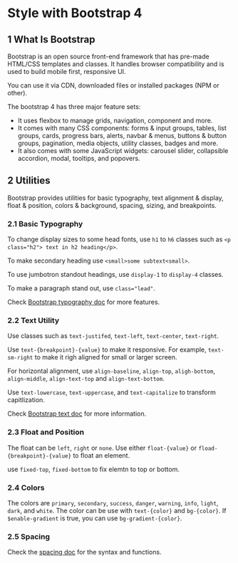 # Style with Bootstrap 4

## 1 What Is Bootstrap

Bootstrap is an open source front-end framework that has pre-made HTML/CSS templates and classes. It handles browser compatibility and is used to build mobile first, responsive UI.

You can use it via CDN, downloaded files or installed packages (NPM or other).

The bootstrap 4 has three major feature sets:

* It uses flexbox to manage grids, navigation, component and more.
* It comes with many CSS components: forms & input groups, tables, list groups, cards, progress bars, alerts, navbar & menus, buttons & button groups, pagination, media objects, utility classes, badges and more.
* It also comes with some JavaScript widgets: carousel slider, collapsible accordion, modal, tooltips, and popovers.

## 2 Utilities

Bootstrap provides utilities for basic typography, text alignment & display, float & position, colors & background, spacing, sizing, and breakpoints.

### 2.1 Basic Typography

To change display sizes to some head fonts, use `h1` to `h6` classes such as `<p class="h2"> text in h2 heading</p>`.

To make secondary heading use `<small>some subtext<small>`.

To use jumbotron standout headings, use `display-1` to `display-4` classes.

To make a paragraph stand out, use `class="lead"`.

Check [Bootstrap typography doc](https://getbootstrap.com/docs/4.0/content/typography/) for more features.

### 2.2 Text Utility

Use classes such as `text-justifed`, `text-left`, `text-center`, `text-right`.

Use `text-{breakpoint}-{value}` to make it responsive. For example, `text-sm-right` to make it righ aligned for small or larger screen.

For horizontal alignment, use `align-baseline`, `align-top`, `aligh-bottom`, `align-middle`, `align-text-top` and `align-text-bottom`.

Use `text-lowercase`, `text-uppercase`, and `text-capitalize` to transform capitlization.

Check [Bootstrap text doc](https://getbootstrap.com/docs/4.0/utilities/text/) for more information.

### 2.3 Float and Position

The float can be `left`, `right` or `none`. Use either `float-{value}` or `fload-{breakpoint}-{value}` to float an element.

use `fixed-top`, `fixed-bottom` to fix elemtn to top or bottom.

### 2.4 Colors

The colors are `primary`, `secondary`, `success`, `danger`, `warning`, `info`, `light`, `dark`, and `white`. The color can be use with `text-{color}` and `bg-{color}`. If `$enable-gradient` is true, you can use `bg-gradient-{color}`.

### 2.5 Spacing

Check the [spacing doc](https://getbootstrap.com/docs/4.0/utilities/spacing/) for the syntax and functions.
